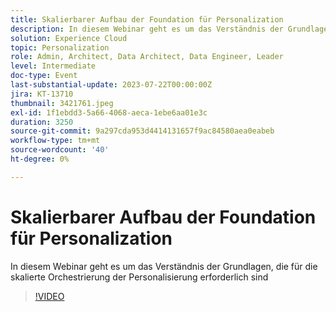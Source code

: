 ```yaml
---
title: Skalierbarer Aufbau der Foundation für Personalization
description: In diesem Webinar geht es um das Verständnis der Grundlagen, die für die skalierte Orchestrierung der Personalisierung erforderlich sind
solution: Experience Cloud
topic: Personalization
role: Admin, Architect, Data Architect, Data Engineer, Leader
level: Intermediate
doc-type: Event
last-substantial-update: 2023-07-22T00:00:00Z
jira: KT-13710
thumbnail: 3421761.jpeg
exl-id: 1f1ebdd3-5a66-4068-aeca-1ebe6aa01e3c
duration: 3250
source-git-commit: 9a297cda953d4414131657f9ac84580aea0eabeb
workflow-type: tm+mt
source-wordcount: '40'
ht-degree: 0%

---
```


# Skalierbarer Aufbau der Foundation für Personalization

In diesem Webinar geht es um das Verständnis der Grundlagen, die für die skalierte Orchestrierung der Personalisierung erforderlich sind

>[!VIDEO](https://video.tv.adobe.com/v/3421761/?learn=on)

